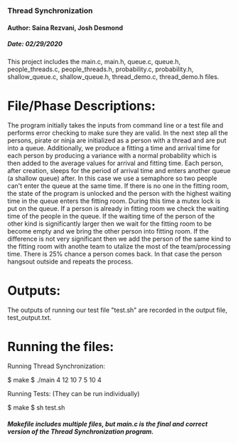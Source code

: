 ### Thread Synchronization
#### Author: Saina Rezvani, Josh Desmond
##### Date: 02/29/2020

This project includes the main.c, main.h, queue.c, queue.h, people_threads.c, people_threads.h, probability.c, probability.h, 
shallow_queue.c, shallow_queue.h, thread_demo.c, thread_demo.h files.

# File/Phase Descriptions: 

The program initially takes the inputs from  command line or a test file and performs error checking to make sure they are valid. In the next step all the persons, pirate or ninja are initialized as a person with a thread and are put into a queue. Additionally, we produce a fitting a time and arrival time for each person by producing a variance with a normal probability which is then added to the average values for arrival and fitting time. Each person, after creation, sleeps for the period of arrival time and  enters another queue (a shallow queue) after. In this case we use a semaphore so two people can't enter the queue at the same time. If there is no one in the fitting room, the state of the program is unlocked and the person with the highest waiting time in the queue enters the fitting room. During this time a mutex lock is put on the queue. If a person is already in fitting room we check the waiting time of the people in the queue. If the waiting time of the person of the other kind is significantly larger then we wait for the fitting room to be become empty and we bring the other person into fitting room. If the difference is not very significant then we add the person of the same kind to the fitting room with anothe team to utalize the most of the team/processing time. There is 25% chance a person comes back. In that case the person hangsout outside and repeats the process. 


# Outputs:

The outputs of running our test file "test.sh" are recorded in the output file, test_output.txt.


# Running the files:

Running Thread Synchronization:

$ make
$ ./main 4 12 10 7 5 10 4


Running Tests: (They can be run individually)

$ make
$ sh test.sh


##### Makefile includes multiple files, but main.c is the final and correct version of the Thread Synchronization program.
